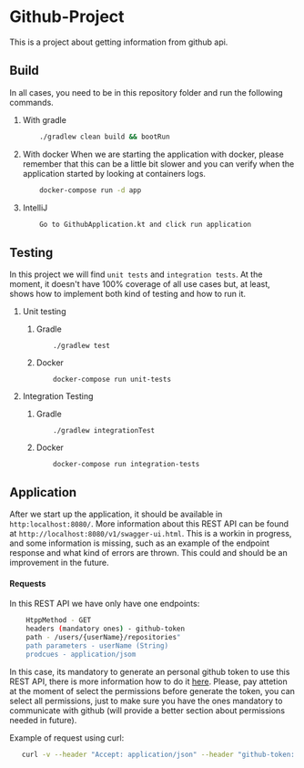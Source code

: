# Github-Project

This is a project about getting information from github api.

## Build

In all cases, you need to be in this repository folder and run the following commands.

1. With gradle

    ```bash
        ./gradlew clean build && bootRun
    ```

2. With docker
    When we are starting the application with docker, please remember that this can be a little bit slower and you can verify when the application started by looking at containers logs.

    ```bash
        docker-compose run -d app
    ```

3. IntelliJ 
    ```bash
        Go to GithubApplication.kt and click run application
    ```

## Testing
In this project we will find `unit tests` and `integration tests`. 
At the moment, it doesn't have 100% coverage of all use cases but, at least, shows how to implement
both kind of testing and how to run it.

1. Unit testing
    1. Gradle
        ```
            ./gradlew test
        ```
    2. Docker
        ```
            docker-compose run unit-tests
        ```

1. Integration Testing
    1. Gradle
        ```
            ./gradlew integrationTest
        ```
    2. Docker
        ```
            docker-compose run integration-tests
        ```
## Application

After we start up the application, it should be available in `http:localhost:8080/`.
More information about this REST API can be found at `http://localhost:8080/v1/swagger-ui.html`. This is a workin in progress, and some information is missing, such as an example of the endpoint response and what kind of errors are thrown. This could and should be an improvement in the future.

#### Requests

In this REST API we have only have one endpoints:

```bash
    HtppMethod - GET
    headers (mandatory ones) - github-token
    path - /users/{userName}/repositories"
    path parameters - userName (String)
    prodcues - application/jsom
 ```

 In this case, its mandatory to generate an personal github token to use this REST API, there is more information how to do it [here](https://docs.github.com/en/authentication/keeping-your-account-and-data-secure/creating-a-personal-access-token#personal-access-tokens-classic). Please, pay attetion at the moment of select the permissions before generate the token, you can select all permissions, just to make sure you have the ones mandatory to communicate with github (will provide a better section about permissions needed in future).

 Example of request using curl:
 
 ```bash
    curl -v --header "Accept: application/json" --header "github-token: github_generated_token"  --request GET 'http://localhost:8080/users/jfsilvapt1992/repositories'
 ```
